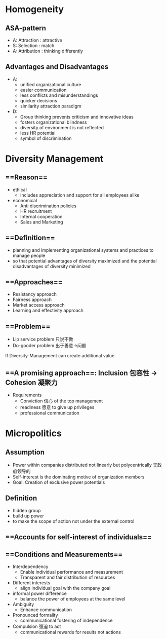 # Homogeneity 
## ASA-pattern 
- A: Attraction : attractive 
- S: Selection : match 
- A: Attribution : thinking differently 
## Advantages and Disadvantages 
- A: 
	- unified organizational culture 
	- easier communication 
	- less conflicts and misunderstandings 
	- quicker decisions 
	- similarity attraction paradigm 
- D: 
	- Group thinking prevents criticism and innovative ideas 
	- fosters organizational blindness 
	- diversity of environment is not reflected 
	- less HR potential 
	- symbol of discrimination 

# Diversity Management 

## ==Reason== 
- ethical 
	- includes appreciation and support for all employees alike 
- economical 
	- Anti discrimination policies 
	- HR recruitment 
	- Internal cooperation 
	- Sales and Marketing 

## ==Definition== 
- planning and implementing organizational systems and practices to manage people 
- so that potential advantages of diversity maximized and the potential disadvantages of diversity minimized 

## ==Approaches== 
- Resistancy approach 
- Fairness approach 
- Market access approach 
- Learning and effectivity approach 



## ==Problem== 
- Lip service problem 只说不做 
- Do-gooder problem 出于善意->问题 

If Diversity-Management can create additional value 

## ==A promising approach==: Inclusion 包容性 -> Cohesion 凝聚力 
- Requirements 
	- Conviction 信心 of the top management 
	- readiness 愿意 to give up privileges 
	- professional communication 


# Micropolitics 
## Assumption 
- Power within companies distributed not linearly but polycentrically 无政府领导的 
- Self-interest is the dominating motive of organization members 
- Goal: Creation of exclusive power potentials 
## Definition 
- hidden group 
- build up power 
- to make the scope of action not under the external control 

## ==Accounts for self-interest of individuals== 

## ==Conditions and Measurements== 
- Interdependency 
	- Enable individual performance and measurement 
	- Transparent and fair distribution of resources 
- Different interests 
	- align individual goal with the company goal 
- informal power difference 
	- balance the power of employees at the same level 
- Ambiguity 
	- Enhance communication 
- Pronounced formality 
	- communicational fostering of independence 
- Compulsion 强迫 to act 
	- communicational rewards for results not actions 